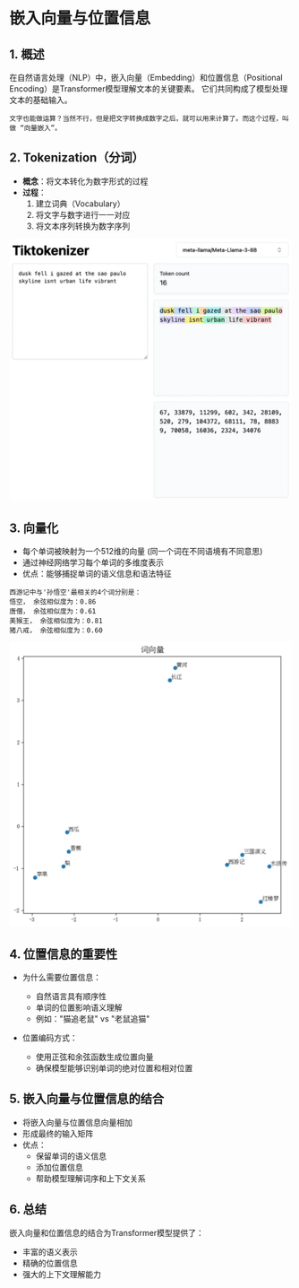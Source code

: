# 嵌入向量与位置信息

## 1. 概述
在自然语言处理（NLP）中，嵌入向量（Embedding）和位置信息（Positional Encoding）是Transformer模型理解文本的关键要素。
它们共同构成了模型处理文本的基础输入。

```
文字也能做运算？当然不行，但是把文字转换成数字之后，就可以用来计算了。而这个过程，叫做 “向量嵌入”。
```

## 2. Tokenization（分词）
- **概念**：将文本转化为数字形式的过程
- **过程**：
  1. 建立词典（Vocabulary）
  2. 将文字与数字进行一一对应
  3. 将文本序列转换为数字序列

![alt text](../../../z_using_files/img/article/token.png)

## 3. 向量化
- 每个单词被映射为一个512维的向量 (同一个词在不同语境有不同意思)
- 通过神经网络学习每个单词的多维度表示
- 优点：能够捕捉单词的语义信息和语法特征

```
西游记中与'孙悟空'最相关的4个词分别是：
悟空， 余弦相似度为：0.86
唐僧， 余弦相似度为：0.61
美猴王， 余弦相似度为：0.81
猪八戒， 余弦相似度为：0.60
```

![alt text](../../../z_using_files/img/article/vector.png)


## 4. 位置信息的重要性
- 为什么需要位置信息：
  - 自然语言具有顺序性
  - 单词的位置影响语义理解
  - 例如："猫追老鼠" vs "老鼠追猫"
  
- 位置编码方式：
  - 使用正弦和余弦函数生成位置向量
  - 确保模型能够识别单词的绝对位置和相对位置

## 5. 嵌入向量与位置信息的结合
- 将嵌入向量与位置信息向量相加
- 形成最终的输入矩阵
- 优点：
  - 保留单词的语义信息
  - 添加位置信息
  - 帮助模型理解词序和上下文关系

## 6. 总结
嵌入向量和位置信息的结合为Transformer模型提供了：
- 丰富的语义表示
- 精确的位置信息
- 强大的上下文理解能力
  